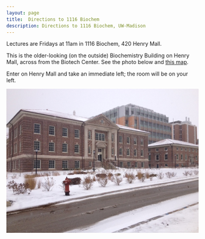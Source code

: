 ```yaml
---
layout: page
title:  Directions to 1116 Biochem
description: Directions to 1116 Biochem, UW-Madison
---
```


Lectures are Fridays at 11am in 1116 Biochem, 420 Henry Mall.

This is the older-looking (on the outside) Biochemistry Building on
Henry Mall, across from the Biotech Center. See the photo below and
[this map](http://map.wisc.edu/s/psk50tw2).

Enter on Henry Mall and take an immediate left; the room will be on
your left.

![Biochemistry building](../assets/pics/biochem_bldg.jpg)
